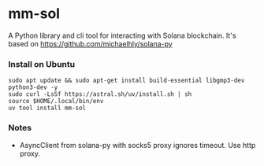 # mm-sol
A Python library and cli tool for interacting with Solana blockchain. It's based on https://github.com/michaelhly/solana-py

### Install on Ubuntu
```shell
sudo apt update && sudo apt-get install build-essential libgmp3-dev python3-dev -y
sudo curl -LsSf https://astral.sh/uv/install.sh | sh
source $HOME/.local/bin/env
uv tool install mm-sol
```

### Notes
- AsyncClient from solana-py with socks5 proxy ignores timeout. Use http proxy.
